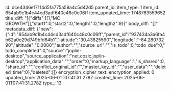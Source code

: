 id: dce4346ef7114d5fa775a59a4c5d42d5
parent_id: 
item_type: 1
item_id: 654ab9c1b4c44cd3adf640c48c0c06ff
item_updated_time: 1748763559652
title_diff: "[{\"diffs\":[[1,\"MC GROWTH\"]],\"start1\":0,\"start2\":0,\"length1\":0,\"length2\":9}]"
body_diff: "[]"
metadata_diff: {"new":{"id":"654ab9c1b4c44cd3adf640c48c0c06ff","parent_id":"937434a3a6fa4b62a0e29d749bfd64b1","latitude":"30.43825590","longitude":"-84.28073290","altitude":"0.0000","author":"","source_url":"","is_todo":0,"todo_due":0,"todo_completed":0,"source":"joplin-desktop","source_application":"net.cozic.joplin-desktop","application_data":"","order":0,"markup_language":1,"is_shared":0,"share_id":"","conflict_original_id":"","master_key_id":"","user_data":"","deleted_time":0},"deleted":[]}
encryption_cipher_text: 
encryption_applied: 0
updated_time: 2025-06-01T07:41:31.278Z
created_time: 2025-06-01T07:41:31.278Z
type_: 13